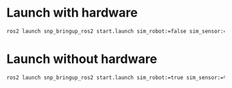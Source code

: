 # Launch with hardware
``` bash
ros2 launch snp_bringup_ros2 start.launch sim_robot:=false sim_sensor:=false
```

# Launch without hardware
``` bash
ros2 launch snp_bringup_ros2 start.launch sim_robot:=true sim_sensor:=true
```
